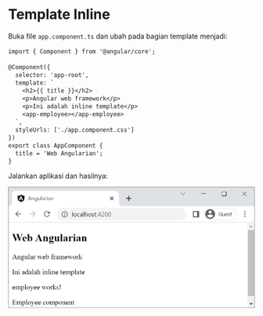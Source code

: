 # Template Inline

Buka file `app.component.ts` dan ubah pada bagian template menjadi:

```tsx
import { Component } from '@angular/core';

@Component({
  selector: 'app-root',
  template: `
    <h2>{{ title }}</h2>
    <p>Angular web framework</p>
    <p>Ini adalah inline template</p>
    <app-employee></app-employee>
  `,
  styleUrls: ['./app.component.css']
})
export class AppComponent {
  title = 'Web Angularian';
}
```

Jalankan aplikasi dan hasilnya:

![Untitled](Template%20Inline%20954a5b6436404939865ad01f0723ef1f/Untitled.png)